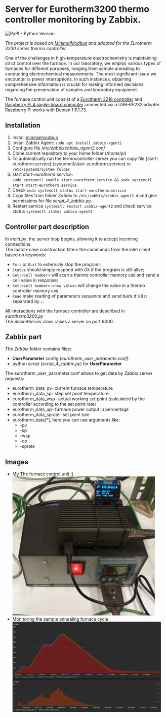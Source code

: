 # Server for Eurotherm3200 thermo controller monitoring by Zabbix.

![PyPI - Python Version](https://img.shields.io/pypi/pyversions/minimalmodbus)


*The project is based on [MinimalModbus](https://github.com/SarathM1/modbus.git) and adapted for 
the Eurotherm 3200 series thermo controller.*

One of the challenges in high-temperature electrochemistry is maintaining strict 
control over the furnace. In our laboratory, we employ various types of furnaces 
for different purposes, ranging from sample annealing to conducting electrochemical 
measurements. The most significant issue we encounter is power interruptions. In such 
instances, obtaining comprehensive information is crucial for making informed 
decisions regarding the preservation of samples and laboratory equipment.

The furnace control unit consist of a [Eurotherm 3216 controller](https://www.eurotherm.com/products/temperature-controllers/single-loop-temperature-controllers/3200-temperature-process-controller/) 
and [Raspberry Pi 4 single-board computer](https://www.raspberrypi.com/products/raspberry-pi-4-model-b/) 
connected via a USB-RS232 adapter. Raspberry Pi works with Debian 1:6.1.73.


## Installation

1. Install [minimalmodbus](https://minimalmodbus.readthedocs.io/en/stable/installation.html)
2. Install Zabbix Agent: ```sudo apt install zabbix-agent2```
3. Configure file */etc/zabbixzabbix_agent2.conf*
4. Clone current repository to your home folder (*/home/pi*)
5. To automatically run the termocontroller server you can copy file 
[start-eurotherm.service]
(systemctl/start-eurotherm.service) to ```/etc/systemd/system folder```
6. start *start-eurotherm.service*:</br> ```sudo systemctl enable start-eurotherm.service && sudo systemctl start start-eurotherm.service``` 
7. Check ```sudo systemctl status start-eurotherm.service```
8. Copy files from folder *Zabbix* to ```/etc/zabbix/zabbix_agent2.d``` and give permissions for file *script_4_zabbix.py*.
9. Restart service ```systemctl restart zabbix-agent2``` and check service status ```systemctl status zabbix-agent2```


## Controller part description
In *main.py*, the server loop begins, allowing it to accept incoming connections. </br>
The match-case construction filters the commands from the inlet client based on keywords:

 - ```Exit``` or ```Quit``` to externally stop the program;
 - ```Status``` should simply respond with *Ok* if the program is still alive;
 - ```Get:<cell number>``` will scan a thermo controller memory *cell* and send
a cell value in response;
 - ```Set:<cell number>:<new value>``` will change the value in a thermo controller 
memory *cell*
 - ```Read``` make reading of parameters sequence and send back it's list separated by ```;```.

All interactions with the furnace controller are described in *eurotherm3200.py*</br>
The *SocketServer* class raises a server on port 9000. 

## Zabbix part

The *Zabbix* folder contains files:: 
 - **UserParameter** config (*eurotherm_user_parameter.conf*) 
 - python script (*script_4_zabbix.py*) for **UserParameter**

The eurotherm_user_parameter.conf allows to get data by Zabbix server requests:
 - eurotherm_data_pv- current furnace temperature
 - eurotherm_data_sp- step set point temperature
 - eurotherm_data_wsp- actual working set point (calculated by the controller 
according to the set point rate)
 - eurotherm_data_op- furnace power output in percentage
 - eurotherm_data_sprate- set point rate
 - eurotherm_data[*], here you can use arguments like:
   * -pv
   * -sp
   * -wsp
   * -op
   * -sprate

## Images

 * My The furnace control unit :) </br> ![My The furnace control unit :)](images/Setup.png)
 * Monitoring the sample annealing furnace cycle </br> ![furnace cycle](images/Dash_2.png)